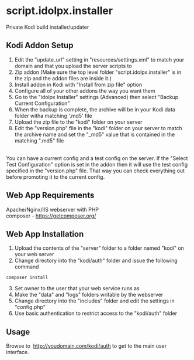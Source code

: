 # script.idolpx.installer
Private Kodi build installer/updater<br>

## Kodi Addon Setup

1. Edit the "update_url" setting in "resources/settings.xml" to match your domain and that you upload the server scripts to
2. Zip addon (Make sure the top level folder "script.idolpx.installer" is in the zip and the addon files are inside it.)
3. Install addon in Kodi with "Install from zip file" option
4. Configure all of your other addons the way you want them
5. Go to the "idolpx Installer" settings (Advanced) then select "Backup Current Configuration"
6. When the backup is complete, the archive will be in your Kodi data folder witha matching '.md5' file
7. Upload the zip file to the "kodi" folder on your server
8. Edit the "version.php" file in the "kodi" folder on your server to match the archive name and set the "_md5" value that is contained in the matching ".md5" file
<br>
You can have a current config and a test config on the server.  If the "Select Test Configuration" option is set in the addon then it will use the test config specified in the "version.php" file.  That way you can check everything out before promoting it to the current config. 

## Web App Requirements

Apache/Nginx/IIS webserver with PHP<br>
composer  - https://getcomposer.org/

## Web App Installation

1. Upload the contents of the "server" folder to a folder named "kodi" on your web server
2. Change directory into the "kodi/auth" folder and issue the following command

```
composer install
```

3. Set owner to the user that your web service runs as
4. Make the "data" and "logs" folders writable by the webserver
5. Change directory into the "includes" folder and edit the settings in "config.php"
6. Use basic authentication to restrict access to the "kodi/auth" folder

## Usage

Browse to  http://youdomain.com/kodi/auth to get to the main user interface.
